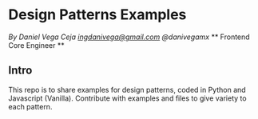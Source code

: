 # Design Patterns Examples

*By Daniel Vega Ceja <ingdanivega@gmail.com> @danivegamx*
** Frontend Core Engineer **

## Intro

This repo is to share examples for design patterns, coded in Python and Javascript (Vanilla). Contribute with examples and files to give variety to each pattern.
